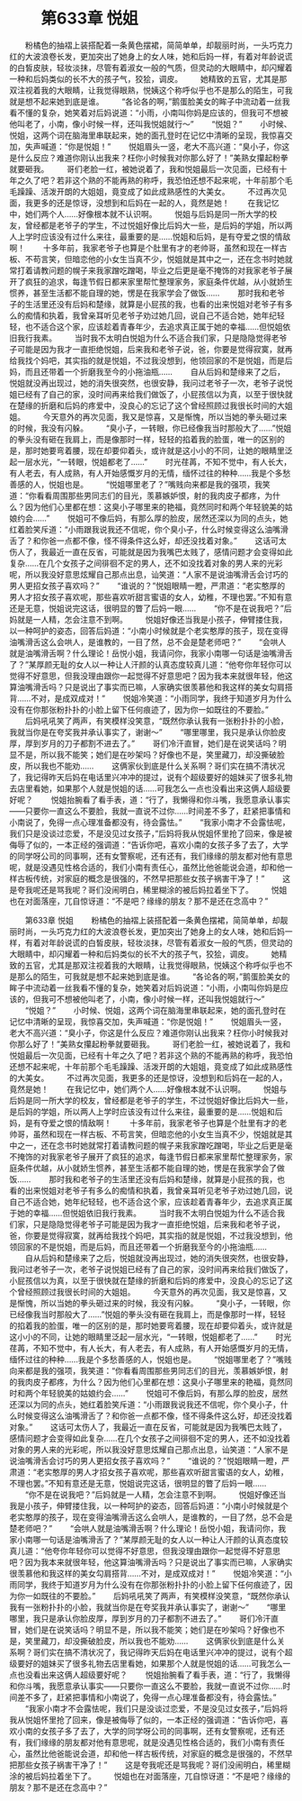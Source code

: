# 　　第633章 悦姐
　　粉橘色的抽褶上装搭配着一条黄色摆裙，简简单单，却靓丽时尚，一头巧克力红的大波浪卷长发，更加突出了她身上的女人味，她和后妈一样，有着对年龄说谎的白皙皮肤，轻妆淡抹，尽管有着淑女一般的气质，但灵动的大眼睛中，却闪耀着一种和后妈类似的长不大的孩子气，狡狯，调皮。
　　她精致的五官，尤其是那双注视着我的大眼睛，让我觉得眼熟，悦姨这个称呼似乎也不是那么的陌生，可我就是想不起来她到底是谁。
　　“各论各的啊，”鹅蛋脸美女的眸子中流动着一丝我看不懂的复杂，她笑着对后妈说道：“小雨，小南叫你妈是应该的，但我可不想被他叫老了，小南，像小时候一样，还叫我悦姐就行～”
　　“悦姐？”
　　小时候、悦姐，这两个词在脑海里串联起来，她的面孔登时在记忆中清晰的呈现，我惊喜交加，失声喊道：“你是悦姐！”
　　悦姐眉头一竖，老大不高兴道：“臭小子，你这是什么反应？难道你刚认出我来？枉你小时候我对你那么好了！”美熟女攥起粉拳就要砸我。
　　哥们老脸一红，被她说着了，我和悦姐最后一次见面，已经有十年之久了吧？若非这个熟的不能再熟的称呼，我恐怕还想不起来呢，十年前那个毛毛躁躁、活泼开朗的大姐姐，竟变成了如此成熟感性的大美女。
　　不过再次见面，我更多的还是惊讶，没想到和后妈在一起的人，竟然是她！
　　在我记忆中，她们两个人……好像根本就不认识啊。
　　悦姐与后妈是同一所大学的校友，曾经都是老爷子的学生，不过悦姐好像比后妈大一些，是后妈的学姐，所以两人上学时应该没有过什么来往，最重要的是……悦姐和后妈，是有夺爱之恨的情敌啊！
　　十多年前，我家老爷子也算是个肚里有才的老帅哥，虽然和现在一样古板、不苟言笑，但暗恋他的小女生当真不少，悦姐就是其中之一，还在念书时她就常打着请教问题的幌子来我家蹭吃蹭喝，毕业之后更是毫不掩饰的对我家老爷子展开了疯狂的追求，每逢节假日都来家里帮忙整理家务，家庭条件优越，从小就娇生惯养，甚至生活都不能自理的她，愣是在我家学会了做饭……
　　那时我和老爷子的生活里还没有后妈和楚缘，就算是小屁孩的我，也看的出来悦姐对老爷子有多么的痴情和执着，我曾亲耳听见老爷子劝过她几回，说自己不适合她，她年纪轻轻，也不适合这个家，应该趁着青春年少，去追求真正属于她的幸福……但悦姐依旧我行我素。
　　当时我不太明白悦姐为什么不适合我们家，只是隐隐觉得老爷子可能是因为我才一直拒绝悦姐，后来我和老爷子说，爸，你要是觉得寂寞，就再给我找个妈吧，其实指的就是悦姐，不过我没想到，他领回家的不是悦姐，而是后妈，而且还带着一个折磨我至今的小拖油瓶……
　　自从后妈和楚缘来了之后，悦姐就没再出现过，她的消失很突然，也很安静，我问过老爷子一次，老爷子说悦姐已经有了自己的家，没时间再来给我们做饭了，小屁孩信以为真，以至于很快就在楚缘的折磨和后妈的疼爱中，没良心的忘记了这个曾经照顾过我很长时间的大姐姐。
　　今天意外的再次见面，我又是惊喜，又是惭愧，所以当她的拳头砸过来的时候，我没有闪躲。
　　“臭小子，一转眼，你已经像我当时那般大了……”悦姐的拳头没有砸在我肩上，而是像那时一样，轻轻的掐着我的脸蛋，唯一的区别的是，那时她要弯着腰，现在却要仰着头，或许就是这小小的不同，让她的眼睛里泛起一层水光，“一转眼，悦姐都老了……”
　　时光荏苒，不知不觉中，有人长大，有人老去，有人成熟，有人开始感慨岁月的无情，缅怀过往的种种……我是个多愁善感的人，悦姐也是。
　　“悦姐哪里老了？”嘴贱向来都是我的强项，我笑道：“你看看周围那些男同志们的目光，羡慕嫉妒恨，射的我肉皮子都疼，为什么？因为他们心里都在想：这臭小子哪里来的艳福，竟然同时和两个年轻貌美的姑娘约会……”
　　悦姐可不像后妈，有那么厚的脸皮，居然还深以为同的点头，她红着脸笑斥道：“小雨跟我说我还不信呢，你个臭小子，什么时候变得这么油嘴滑舌了？和你爸一点都不像，怪不得条件这么好，却还没找着对象。”
　　这话可太伤人了，我最近一直在反省，可能就是因为我嘴巴太贱了，感情问题才会变得如此复杂……在几个女孩子之间徘徊不定的男人，还不如没找着对象的男人来的光彩呢，所以我没好意思炫耀自己那点出息，讪笑道：“人家不是说油嘴滑舌会讨巧的男人更招女孩子喜欢吗？”
　　“谁说的？”悦姐眼睛一瞪，严肃道：“老实憨厚的男人才招女孩子喜欢呢，那些喜欢听甜言蜜语的女人，幼稚，不理也罢。”不知有意还是无意，悦姐说完这话，很明显的瞥了后妈一眼……
　　“你不是在说我吧？”后妈就是一人精，怎会注意不到啊。
　　悦姐好像还当我是小孩子，伸臂搂住我，以一种呵护的姿态，回答后妈道：“小南小时候就是个老实憨厚的孩子，现在变得油嘴滑舌这么会哄人，是谁教的，一目了然，总不会是楚老师吧？”
　　“会哄人就是油嘴滑舌啊？什么理论！岳悦小姐，我请问你，我家小南哪一句话是油嘴滑舌了？”某厚颜无耻的女人以一种让人汗颜的认真态度较真儿道：“他夸你年轻你可以觉得不好意思，但我没理由跟你一起觉得不好意思吧？因为我本来就很年轻，他这算油嘴滑舌吗？只是说出了事实而已嘛，人家确实很羡慕他和我这样的美女勾肩搭背……不对，是成双成对！”
　　悦姐冷笑道：“小雨同学，我终于知道岁月为什么没有在你那张粉扑扑的小脸上留下任何痕迹了，因为你一如既往的不要脸。”
　　后妈吼吼笑了两声，有笑模样没笑意，“既然你承认我有一张粉扑扑的小脸，我就当你是在夸奖我并承认事实了，谢谢～”
　　“哪里哪里，我只是承认你脸皮厚，厚到岁月的刀子都割不进去了。”
　　哥们冷汗直冒，她们是在说笑话吗？明显不是，所以我不能笑；她们是在吵架吗？好像也不是，笑里藏刀，却没撕破脸皮，所以我也不能劝……
　　这俩家伙到底是什么关系啊？哥们实在搞不清状况了，我记得昨天后妈在电话里兴冲冲的提过，说有个超级要好的姐妹买了很多礼物去店里看她，如果那个人就是悦姐的话……可我怎么一点也没看出来这俩人超级要好呢？
　　悦姐抬腕看了看手表，道：“行了，我懒得和你斗嘴，我愿意承认事实——只要你一直这么不要脸，我就一直说不过你……时间差不多了，赶紧把事情和小南说了，免得一点心理准备都没有，待会露怯。”
　　“我家小南才不会露怯呢，我们只是没谈过恋爱，不是没见过女孩子，”后妈将我从悦姐怀里抢了回来，像是被侮辱了似的，一本正经的强调道：“告诉你吧，喜欢小南的女孩子多了去了，大学的同学呀公司的同事啊，还有女警察呢，还有还有，我们缘缘的朋友都对他有意思呢，就是没遇见性格合适的，我们小南有责任心，虽然比他爸能说会道，却和他一样古板传统，对家庭的概念是很强的，不然早把那些女孩子祸害干净了！”
　　这是夸我呢还是骂我呢？哥们没闹明白，稀里糊涂的被后妈拉着坐下了。
　　悦姐也在对面落座，兀自惊讶道：“不是吧？缘缘的朋友？那不是还在念高中？”

　　第633章 悦姐
　　粉橘色的抽褶上装搭配着一条黄色摆裙，简简单单，却靓丽时尚，一头巧克力红的大波浪卷长发，更加突出了她身上的女人味，她和后妈一样，有着对年龄说谎的白皙皮肤，轻妆淡抹，尽管有着淑女一般的气质，但灵动的大眼睛中，却闪耀着一种和后妈类似的长不大的孩子气，狡狯，调皮。
　　她精致的五官，尤其是那双注视着我的大眼睛，让我觉得眼熟，悦姨这个称呼似乎也不是那么的陌生，可我就是想不起来她到底是谁。
　　“各论各的啊，”鹅蛋脸美女的眸子中流动着一丝我看不懂的复杂，她笑着对后妈说道：“小雨，小南叫你妈是应该的，但我可不想被他叫老了，小南，像小时候一样，还叫我悦姐就行～”
　　“悦姐？”
　　小时候、悦姐，这两个词在脑海里串联起来，她的面孔登时在记忆中清晰的呈现，我惊喜交加，失声喊道：“你是悦姐！”
　　悦姐眉头一竖，老大不高兴道：“臭小子，你这是什么反应？难道你刚认出我来？枉你小时候我对你那么好了！”美熟女攥起粉拳就要砸我。
　　哥们老脸一红，被她说着了，我和悦姐最后一次见面，已经有十年之久了吧？若非这个熟的不能再熟的称呼，我恐怕还想不起来呢，十年前那个毛毛躁躁、活泼开朗的大姐姐，竟变成了如此成熟感性的大美女。
　　不过再次见面，我更多的还是惊讶，没想到和后妈在一起的人，竟然是她！
　　在我记忆中，她们两个人……好像根本就不认识啊。
　　悦姐与后妈是同一所大学的校友，曾经都是老爷子的学生，不过悦姐好像比后妈大一些，是后妈的学姐，所以两人上学时应该没有过什么来往，最重要的是……悦姐和后妈，是有夺爱之恨的情敌啊！
　　十多年前，我家老爷子也算是个肚里有才的老帅哥，虽然和现在一样古板、不苟言笑，但暗恋他的小女生当真不少，悦姐就是其中之一，还在念书时她就常打着请教问题的幌子来我家蹭吃蹭喝，毕业之后更是毫不掩饰的对我家老爷子展开了疯狂的追求，每逢节假日都来家里帮忙整理家务，家庭条件优越，从小就娇生惯养，甚至生活都不能自理的她，愣是在我家学会了做饭……
　　那时我和老爷子的生活里还没有后妈和楚缘，就算是小屁孩的我，也看的出来悦姐对老爷子有多么的痴情和执着，我曾亲耳听见老爷子劝过她几回，说自己不适合她，她年纪轻轻，也不适合这个家，应该趁着青春年少，去追求真正属于她的幸福……但悦姐依旧我行我素。
　　当时我不太明白悦姐为什么不适合我们家，只是隐隐觉得老爷子可能是因为我才一直拒绝悦姐，后来我和老爷子说，爸，你要是觉得寂寞，就再给我找个妈吧，其实指的就是悦姐，不过我没想到，他领回家的不是悦姐，而是后妈，而且还带着一个折磨我至今的小拖油瓶……
　　自从后妈和楚缘来了之后，悦姐就没再出现过，她的消失很突然，也很安静，我问过老爷子一次，老爷子说悦姐已经有了自己的家，没时间再来给我们做饭了，小屁孩信以为真，以至于很快就在楚缘的折磨和后妈的疼爱中，没良心的忘记了这个曾经照顾过我很长时间的大姐姐。
　　今天意外的再次见面，我又是惊喜，又是惭愧，所以当她的拳头砸过来的时候，我没有闪躲。
　　“臭小子，一转眼，你已经像我当时那般大了……”悦姐的拳头没有砸在我肩上，而是像那时一样，轻轻的掐着我的脸蛋，唯一的区别的是，那时她要弯着腰，现在却要仰着头，或许就是这小小的不同，让她的眼睛里泛起一层水光，“一转眼，悦姐都老了……”
　　时光荏苒，不知不觉中，有人长大，有人老去，有人成熟，有人开始感慨岁月的无情，缅怀过往的种种……我是个多愁善感的人，悦姐也是。
　　“悦姐哪里老了？”嘴贱向来都是我的强项，我笑道：“你看看周围那些男同志们的目光，羡慕嫉妒恨，射的我肉皮子都疼，为什么？因为他们心里都在想：这臭小子哪里来的艳福，竟然同时和两个年轻貌美的姑娘约会……”
　　悦姐可不像后妈，有那么厚的脸皮，居然还深以为同的点头，她红着脸笑斥道：“小雨跟我说我还不信呢，你个臭小子，什么时候变得这么油嘴滑舌了？和你爸一点都不像，怪不得条件这么好，却还没找着对象。”
　　这话可太伤人了，我最近一直在反省，可能就是因为我嘴巴太贱了，感情问题才会变得如此复杂……在几个女孩子之间徘徊不定的男人，还不如没找着对象的男人来的光彩呢，所以我没好意思炫耀自己那点出息，讪笑道：“人家不是说油嘴滑舌会讨巧的男人更招女孩子喜欢吗？”
　　“谁说的？”悦姐眼睛一瞪，严肃道：“老实憨厚的男人才招女孩子喜欢呢，那些喜欢听甜言蜜语的女人，幼稚，不理也罢。”不知有意还是无意，悦姐说完这话，很明显的瞥了后妈一眼……
　　“你不是在说我吧？”后妈就是一人精，怎会注意不到啊。
　　悦姐好像还当我是小孩子，伸臂搂住我，以一种呵护的姿态，回答后妈道：“小南小时候就是个老实憨厚的孩子，现在变得油嘴滑舌这么会哄人，是谁教的，一目了然，总不会是楚老师吧？”
　　“会哄人就是油嘴滑舌啊？什么理论！岳悦小姐，我请问你，我家小南哪一句话是油嘴滑舌了？”某厚颜无耻的女人以一种让人汗颜的认真态度较真儿道：“他夸你年轻你可以觉得不好意思，但我没理由跟你一起觉得不好意思吧？因为我本来就很年轻，他这算油嘴滑舌吗？只是说出了事实而已嘛，人家确实很羡慕他和我这样的美女勾肩搭背……不对，是成双成对！”
　　悦姐冷笑道：“小雨同学，我终于知道岁月为什么没有在你那张粉扑扑的小脸上留下任何痕迹了，因为你一如既往的不要脸。”
　　后妈吼吼笑了两声，有笑模样没笑意，“既然你承认我有一张粉扑扑的小脸，我就当你是在夸奖我并承认事实了，谢谢～”
　　“哪里哪里，我只是承认你脸皮厚，厚到岁月的刀子都割不进去了。”
　　哥们冷汗直冒，她们是在说笑话吗？明显不是，所以我不能笑；她们是在吵架吗？好像也不是，笑里藏刀，却没撕破脸皮，所以我也不能劝……
　　这俩家伙到底是什么关系啊？哥们实在搞不清状况了，我记得昨天后妈在电话里兴冲冲的提过，说有个超级要好的姐妹买了很多礼物去店里看她，如果那个人就是悦姐的话……可我怎么一点也没看出来这俩人超级要好呢？
　　悦姐抬腕看了看手表，道：“行了，我懒得和你斗嘴，我愿意承认事实——只要你一直这么不要脸，我就一直说不过你……时间差不多了，赶紧把事情和小南说了，免得一点心理准备都没有，待会露怯。”
　　“我家小南才不会露怯呢，我们只是没谈过恋爱，不是没见过女孩子，”后妈将我从悦姐怀里抢了回来，像是被侮辱了似的，一本正经的强调道：“告诉你吧，喜欢小南的女孩子多了去了，大学的同学呀公司的同事啊，还有女警察呢，还有还有，我们缘缘的朋友都对他有意思呢，就是没遇见性格合适的，我们小南有责任心，虽然比他爸能说会道，却和他一样古板传统，对家庭的概念是很强的，不然早把那些女孩子祸害干净了！”
　　这是夸我呢还是骂我呢？哥们没闹明白，稀里糊涂的被后妈拉着坐下了。
　　悦姐也在对面落座，兀自惊讶道：“不是吧？缘缘的朋友？那不是还在念高中？”

